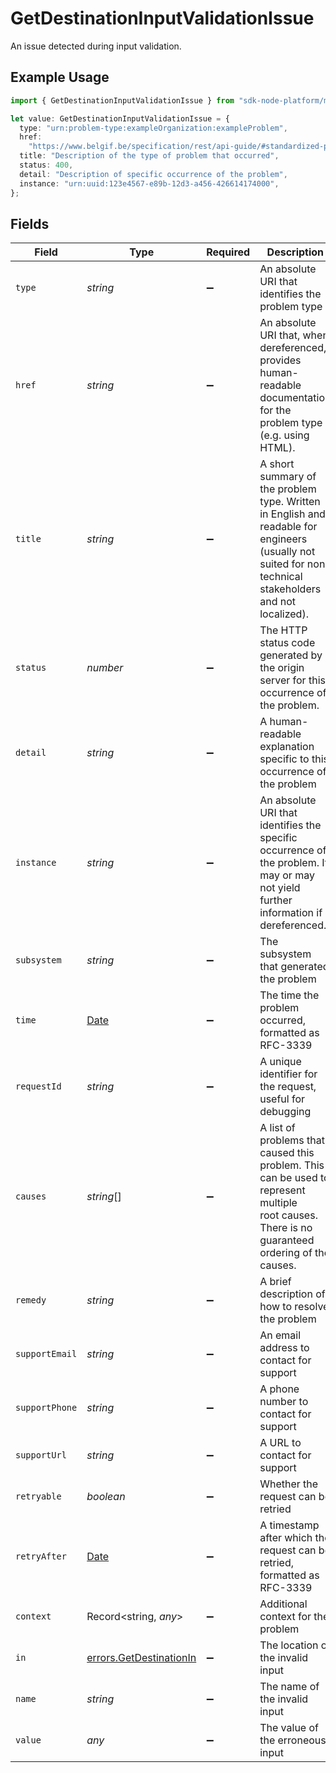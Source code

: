 # GetDestinationInputValidationIssue

An issue detected during input validation.


## Example Usage

```typescript
import { GetDestinationInputValidationIssue } from "sdk-node-platform/models/errors";

let value: GetDestinationInputValidationIssue = {
  type: "urn:problem-type:exampleOrganization:exampleProblem",
  href:
    "https://www.belgif.be/specification/rest/api-guide/#standardized-problem-types",
  title: "Description of the type of problem that occurred",
  status: 400,
  detail: "Description of specific occurrence of the problem",
  instance: "urn:uuid:123e4567-e89b-12d3-a456-426614174000",
};
```

## Fields

| Field                                                                                                                                                     | Type                                                                                                                                                      | Required                                                                                                                                                  | Description                                                                                                                                               | Example                                                                                                                                                   |
| --------------------------------------------------------------------------------------------------------------------------------------------------------- | --------------------------------------------------------------------------------------------------------------------------------------------------------- | --------------------------------------------------------------------------------------------------------------------------------------------------------- | --------------------------------------------------------------------------------------------------------------------------------------------------------- | --------------------------------------------------------------------------------------------------------------------------------------------------------- |
| `type`                                                                                                                                                    | *string*                                                                                                                                                  | :heavy_minus_sign:                                                                                                                                        | An absolute URI that identifies the problem type                                                                                                          |                                                                                                                                                           |
| `href`                                                                                                                                                    | *string*                                                                                                                                                  | :heavy_minus_sign:                                                                                                                                        | An absolute URI that, when dereferenced, provides human-readable documentation for the problem type (e.g. using HTML).                                    |                                                                                                                                                           |
| `title`                                                                                                                                                   | *string*                                                                                                                                                  | :heavy_minus_sign:                                                                                                                                        | A short summary of the problem type. Written in English and readable for engineers (usually not suited for non technical stakeholders and not localized). | Service Unavailable                                                                                                                                       |
| `status`                                                                                                                                                  | *number*                                                                                                                                                  | :heavy_minus_sign:                                                                                                                                        | The HTTP status code generated by the origin server for this occurrence of the problem.                                                                   | 503                                                                                                                                                       |
| `detail`                                                                                                                                                  | *string*                                                                                                                                                  | :heavy_minus_sign:                                                                                                                                        | A human-readable explanation specific to this occurrence of the problem                                                                                   |                                                                                                                                                           |
| `instance`                                                                                                                                                | *string*                                                                                                                                                  | :heavy_minus_sign:                                                                                                                                        | An absolute URI that identifies the specific occurrence of the problem. It may or may not yield further information if dereferenced.                      |                                                                                                                                                           |
| `subsystem`                                                                                                                                               | *string*                                                                                                                                                  | :heavy_minus_sign:                                                                                                                                        | The subsystem that generated the problem                                                                                                                  | api                                                                                                                                                       |
| `time`                                                                                                                                                    | [Date](https://developer.mozilla.org/en-US/docs/Web/JavaScript/Reference/Global_Objects/Date)                                                             | :heavy_minus_sign:                                                                                                                                        | The time the problem occurred, formatted as RFC-3339                                                                                                      | 2024-04-22T18:55:28.456076Z                                                                                                                               |
| `requestId`                                                                                                                                               | *string*                                                                                                                                                  | :heavy_minus_sign:                                                                                                                                        | A unique identifier for the request, useful for debugging                                                                                                 | 89eb1ffb-2a54-4105-aaae-7bf990f1aa69#87715                                                                                                                |
| `causes`                                                                                                                                                  | *string*[]                                                                                                                                                | :heavy_minus_sign:                                                                                                                                        | A list of problems that caused this problem. This can be used to represent multiple<br/>root causes. There is no guaranteed ordering of the causes.<br/>  | [<br/>"database connection failed",<br/>"database query failed",<br/>"unable to fetch user"<br/>]                                                         |
| `remedy`                                                                                                                                                  | *string*                                                                                                                                                  | :heavy_minus_sign:                                                                                                                                        | A brief description of how to resolve the problem                                                                                                         | Shorten your input to be under 100 characters                                                                                                             |
| `supportEmail`                                                                                                                                            | *string*                                                                                                                                                  | :heavy_minus_sign:                                                                                                                                        | An email address to contact for support                                                                                                                   | support@withampersand.com                                                                                                                                 |
| `supportPhone`                                                                                                                                            | *string*                                                                                                                                                  | :heavy_minus_sign:                                                                                                                                        | A phone number to contact for support                                                                                                                     | +1-555-555-5555                                                                                                                                           |
| `supportUrl`                                                                                                                                              | *string*                                                                                                                                                  | :heavy_minus_sign:                                                                                                                                        | A URL to contact for support                                                                                                                              | https://withampersand.com/support                                                                                                                         |
| `retryable`                                                                                                                                               | *boolean*                                                                                                                                                 | :heavy_minus_sign:                                                                                                                                        | Whether the request can be retried                                                                                                                        | false                                                                                                                                                     |
| `retryAfter`                                                                                                                                              | [Date](https://developer.mozilla.org/en-US/docs/Web/JavaScript/Reference/Global_Objects/Date)                                                             | :heavy_minus_sign:                                                                                                                                        | A timestamp after which the request can be retried, formatted as RFC-3339                                                                                 | 2024-04-22T18:55:28.456076Z                                                                                                                               |
| `context`                                                                                                                                                 | Record<string, *any*>                                                                                                                                     | :heavy_minus_sign:                                                                                                                                        | Additional context for the problem                                                                                                                        | {<br/>"name": "Rick Sanchez"<br/>}                                                                                                                        |
| `in`                                                                                                                                                      | [errors.GetDestinationIn](../../models/errors/getdestinationin.md)                                                                                        | :heavy_minus_sign:                                                                                                                                        | The location of the invalid input                                                                                                                         |                                                                                                                                                           |
| `name`                                                                                                                                                    | *string*                                                                                                                                                  | :heavy_minus_sign:                                                                                                                                        | The name of the invalid input                                                                                                                             |                                                                                                                                                           |
| `value`                                                                                                                                                   | *any*                                                                                                                                                     | :heavy_minus_sign:                                                                                                                                        | The value of the erroneous input                                                                                                                          |                                                                                                                                                           |